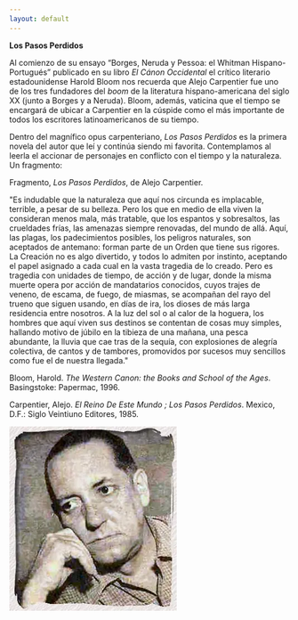 ```yaml
---
layout: default
---
```


**Los Pasos Perdidos**

Al comienzo de su ensayo “Borges, Neruda y Pessoa: el Whitman Hispano-Portugués” publicado en su libro _El Cánon Occidental_ el crítico literario estadounidense Harold Bloom nos recuerda que Alejo Carpentier fue uno de los tres fundadores del _boom_ de la literatura hispano-americana del siglo XX (junto a Borges y a Neruda). Bloom, además, vaticina que el tiempo se encargará de ubicar a Carpentier en la cúspide como el más importante de todos los escritores latinoamericanos de su tiempo.

Dentro del magnífico opus carpenteriano, _Los Pasos Perdidos_ es la primera novela del autor que leí y continúa siendo mi favorita. Contemplamos al leerla el accionar de personajes en conflicto con el tiempo y la naturaleza. Un fragmento:

Fragmento, _Los Pasos Perdidos_, de Alejo Carpentier.

"Es indudable que la naturaleza que aquí nos circunda es implacable, terrible, a pesar de su belleza. Pero los que en medio de ella viven la consideran menos mala, más tratable, que los espantos y sobresaltos, las crueldades frías, las amenazas siempre renovadas, del mundo de allá. Aquí, las plagas, los padecimientos posibles, los peligros naturales, son aceptados de antemano: forman parte de un Orden que tiene sus rigores. La Creación no es algo divertido, y todos lo admiten por instinto, aceptando el papel asignado a cada cual en la vasta tragedia de lo creado. Pero es tragedia con unidades de tiempo, de acción y de lugar, donde la misma muerte opera por acción de mandatarios conocidos, cuyos trajes de veneno, de escama, de fuego, de miasmas, se acompañan del rayo del trueno que siguen usando, en días de ira, los dioses de más larga residencia entre nosotros. A la luz del sol o al calor de la hoguera, los hombres que aquí viven sus destinos se contentan de cosas muy simples, hallando motivo de júbilo en la tibieza de una mañana, una pesca abundante, la lluvia que cae tras de la sequía, con explosiones de alegría colectiva, de cantos y de tambores, promovidos por sucesos muy sencillos como fue el de nuestra llegada."

Bloom, Harold. _The Western Canon: the Books and School of the Ages_. Basingstoke: Papermac, 1996.

Carpentier, Alejo. _El Reino De Este Mundo ; Los Pasos Perdidos_. Mexico, D.F.: Siglo Veintiuno Editores, 1985.

![Alejo Carpentier](/assets/images/Alejo_Carpentier.webp)
